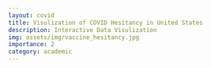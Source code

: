 ```yaml
---
layout: covid
title: Visulization of COVID Hesitancy in United States
description: Interactive Data Visulization
img: assets/img/vaccine_hesitancy.jpg
importance: 2
category: academic
---
```

